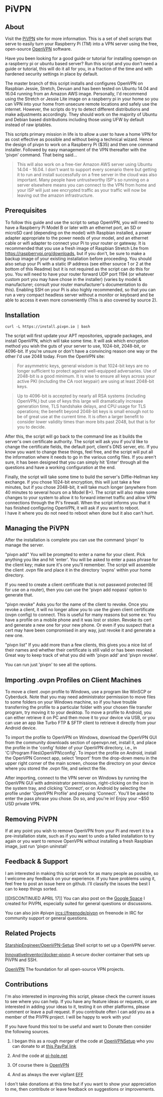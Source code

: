 PiVPN
============

About
-----

Visit the [PiVPN](http://pivpn.io) site for more information.
This is a set of shell scripts that serve to easily turn your Raspberry Pi (TM)
into a VPN server using the free, open-source [OpenVPN](https://openvpn.net) software.

Have you been looking for a good guide or tutorial for installing openvpn on a raspberry pi or ubuntu based server?  Run this script and you don't need a guide or tutorial, this will do it all for you, in a fraction of the time and with hardened security settings in place by default.  

The master branch of this script installs and configures OpenVPN on Raspbian
Jessie, Stretch, Devuan and has been tested on Ubuntu 14.04 and 16.04 running from an Amazon AWS image.  Personally, I'd recommend using the Stretch or Jessie Lite image on a raspberry pi in your home so you can VPN into your home from unsecure remote locations and safely use the internet.  However, the scripts do try to detect different distributions and make adjustments accordingly.  They should work on the majority of Ubuntu and Debian based distributions including those using UFW by default instead of raw iptables.  

This scripts primary mission in life is to allow a user to have a home VPN for as cost effective as possible and without being a technical wizard.  Hence the design of pivpn to work on a Raspberry Pi ($35) and then one command installer.  Followed by easy management of the VPN thereafter with the 'pivpn' command.  That being said...

> This will also work on a free-tier Amazon AWS server using Ubuntu 14.04 - 16.04.  I don't want to support every scenario there but getting it to run and install successfully on a free server in the cloud was also important.  Many people have untrustworthy ISP's so running on a server elsewhere means you can connect to the VPN from home and your ISP will just see encrypted traffic as your traffic will now be leaving out the amazon infrastructure.

Prerequisites
-------------

To follow this guide and use the script to setup OpenVPN, you will need to have
a Raspberry Pi Model B or later with an ethernet port, an SD or microSD card
(depending on the model) with Raspbian installed, a power adapter appropriate to
 the power needs of your model, and an ethernet cable or wifi adapter to connect your Pi to your
router or gateway. It is recommended that you use a fresh image of Raspbian
Stretch Lite from https://raspberrypi.org/downloads, but if you don't,
be sure to make a backup image of your existing installation before proceeding.
You should also setup your Pi with a static IP address (see either source
  1 or 2 at the bottom of this Readme) but it is not required as the script can do this for you.
  You will need to have your router forward UDP port 1194 (or whatever custom port you may have chose in the installer)
  (varies by model & manufacturer; consult your router manufacturer's
  documentation to do this).
  Enabling SSH on your Pi is also highly recommended, so that
  you can run a very compact headless server without a monitor or keyboard and
  be able to access it even more conveniently (This is also covered by source 2).


Installation
-----------------


```shell
curl -L https://install.pivpn.io | bash
```

The script will first update your APT repositories, upgrade packages, and install OpenVPN,
which will take some time.
It will ask which encryption method you wish the guts of your server to use, 1024-bit, 2048-bit, or 4096-bit.
If you're unsure or don't have a convincing reason one way or the other I'd use 2048 today.  From the OpenVPN site:
> For asymmetric keys, general wisdom is that 1024-bit keys are no longer sufficient to protect against well-equipped adversaries. Use of 2048-bit is a good minimum. It is wise to ensure all keys across your active PKI (including the CA root keypair) are using at least 2048-bit keys.

> Up to 4096-bit is accepted by nearly all RSA systems (including OpenVPN,) but use of keys this large will dramatically increase generation time, TLS handshake delays, and CPU usage for TLS operations; the benefit beyond 2048-bit keys is small enough not to be of great use at the current time. It is often a larger benefit to consider lower validity times than more bits past 2048, but that is for you to decide.

After this, the script will go back to the command line as it builds the server's own
certificate authority. The script will ask you if you'd like to change the certificate fields,
the default port, client's DNS server, etc.  If you know you want to change these things, feel free,
and the script will put all the information where it needs to go in the various config files.
If you aren't sure, it has been designed that you can simply hit 'Enter' through all the questions
and have a working configuration at the end.

Finally, the script will take some time to build the server's Diffie-Hellman key
exchange. If you chose 1024-bit encryption, this will just take a few minutes, but if you
chose 2048-bit, it will take much longer (anywhere from 40 minutes to several hours on a
Model B+). The script will also make some changes to your system to allow it to forward
internet traffic and allow VPN connections through the Pi's firewall. When the script
informs you that it has finished configuring OpenVPN, it will ask if you want to reboot.  
I have it where you do not need to reboot when done but it also can't hurt.

Managing the PiVPN
----------------------

After the installation is complete you can use the command 'pivpn' to manage the server.

"pivpn add"
You will be prompted to enter a name for your client. Pick anything you like and hit 'enter'.
You will be asked to enter a pass phrase for the client key; make sure it's one you'll remember.
The script will assemble the client .ovpn file and place it in the directory 'ovpns' within your
home directory.

If you need to create a client certificate that is not password protected (IE for use on a router),
then you can use the 'pivpn add nopass' option to generate that.

"pivpn revoke"
Asks you for the name of the client to revoke.  Once you revoke a client, it will no longer allow you to use
the given client certificate (ovpn config) to connect.  This is useful for many reasons but some ex:
You have a profile on a mobile phone and it was lost or stolen.  Revoke its cert and generate a new
one for your new phone.  Or even if you suspect that a cert may have been compromised in any way,
just revoke it and generate a new one.

"pivpn list"
If you add more than a few clients, this gives you a nice list of their names and whether their certificate
is still valid or has been revoked.  Great way to keep track of what you did with 'pivpn add' and 'pivpn revoke'.

You can run just 'pivpn' to see all the options.

Importing .ovpn Profiles on Client Machines
--------------------------------------------

To move a client .ovpn profile to Windows, use a program like WinSCP or Cyberduck. Note that
you may need administrator permission to move files to some folders on your Windows machine,
so if you have trouble transferring the profile to a particular folder with your chosen file
transfer program, try moving it to your desktop. To move a profile to Android, you can either
retrieve it on PC and then move it to your device via USB, or you can use an app like Turbo
FTP & SFTP client to retrieve it directly from your Android device.

To import the profile to OpenVPN on Windows, download the OpenVPN GUI from the community downloads
section of openvpn.net, install it, and place the profile in the 'config' folder of your OpenVPN
directory, i.e., in 'C:\Program Files\OpenVPN\config'. To import the profile on Android, install
the OpenVPN Connect app, select 'Import' from the drop-down menu in the upper right corner of the
main screen, choose the directory on your device where you stored the .ovpn file, and select the
file.

After importing, connect to the VPN server on Windows by running the OpenVPN GUI with
administrator permissions, right-clicking on the icon in the system tray, and clicking 'Connect',
or on Android by selecting the profile under 'OpenVPN Profile' and pressing 'Connect'. You'll be
asked to enter the pass phrase you chose. Do so, and you're in! Enjoy your ~$50 USD private VPN.

Removing PiVPN
----------------

If at any point you wish to remove OpenVPN from your Pi and revert it to a
pre-installation state, such as if you want to undo a failed installation to try again or
you want to remove OpenVPN without installing a fresh Raspbian image, just run
'pivpn uninstall'

Feedback & Support
--------

I am interested in making this script work for as many people as possible, so I
welcome any feedback on your experience. If you have problems using it, feel
free to post an issue here on github.  I'll classify the issues the best I can
to keep things sorted.

[[DISCONTINUED APRIL 17]] You can also post on the [Google Space](https://goo.gl/spaces/kgp2Mcy5RDfZ5SSf8) I created for PiVPN, especially suited for general questions or discussions.

You can also join #pivpn <ircs://freenode/pivpn> on freenode in IRC for community support or general questions.

Related Projects
--------
[StarshipEngineer/OpenVPN-Setup](https://github.com/StarshipEngineer/OpenVPN-Setup)
Shell script to set up a OpenVPN server.

[InnovativeInventor/docker-pivpn](https://github.com/InnovativeInventor/docker-pivpn)
A secure docker container that sets up PiVPN and SSH.

[OpenVPN](https://openvpn.net)
The foundation for all open-source VPN projects.

Contributions
-------------

I'm also interested in improving this script, please check the current issues to see where you can help. If you have any
feature ideas or requests, or are interested in adding your ideas to it,
testing it on other platforms, please comment or leave a pull request.
If you contribute often I can add you as a member of the PiVPN project.
I will be happy to work with you!

If you have found this tool to be useful and want to Donate then consider the following
sources.

1. I began this as a rough merger of the code at [OpenVPNSetup](https://github.com/StarshipEngineer/OpenVPN-Setup) who you can donate to at [this PayPal link](https://www.paypal.com/cgi-bin/webscr?cmd=_s-xclick&hosted_button_id=K99QGVL7KA6ZL)

2. And the code at [pi-hole.net](https://github.com/pi-hole/pi-hole)

3. Of course there is [OpenVPN](https://openvpn.net)

4. And as always the ever vigilant [EFF](https://www.eff.org/)

I don't take donations at this time but if you want to show your appreciation to me, then contribute or leave feedback on suggestions or improvements.
